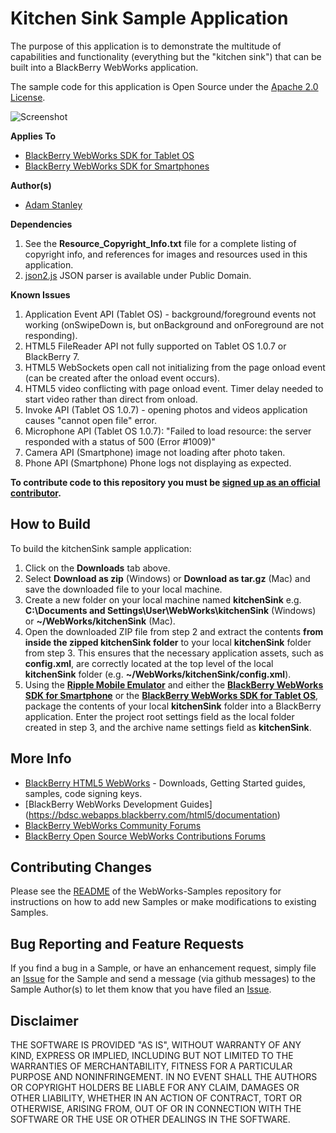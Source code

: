 # Kitchen Sink Sample Application

The purpose of this application is to demonstrate the multitude of capabilities and functionality (everything but the "kitchen sink") that can be built into a BlackBerry WebWorks application.

The sample code for this application is Open Source under the [Apache 2.0 License](http://www.apache.org/licenses/LICENSE-2.0.html).

![Screenshot](https://github.com/blackberry/WebWorks-Samples/tree/master/kitchenSink/img/kitchenSink.png "Kitchen Sink Screenshot")

**Applies To**

* [BlackBerry WebWorks SDK for Tablet OS](http://us.blackberry.com/developers/tablet/webworks.jsp)
* [BlackBerry WebWorks SDK for Smartphones](http://us.blackberry.com/developers/browserdev/widgetsdk.jsp)

**Author(s)** 

* [Adam Stanley](https://github.com/astanley)

**Dependencies**

1. See the **Resource_Copyright_Info.txt** file for a complete listing of copyright info, and references for images and resources used in this application.
2. [json2.js](http://www.JSON.org/js.html) JSON parser is available under Public Domain.

**Known Issues**

1. Application Event API (Tablet OS) - background/foreground events not working (onSwipeDown is, but onBackground and onForeground are not responding).
2. HTML5 FileReader API not fully supported on Tablet OS 1.0.7 or BlackBerry 7.
3. HTML5 WebSockets open call not initializing from the page onload event (can be created after the onload event occurs).
4. HTML5 video conflicting with page onload event. Timer delay needed to start video rather than direct from onload.
5. Invoke API (Tablet OS 1.0.7) - opening photos and videos application causes "cannot open file" error.
6. Microphone API (Tablet OS 1.0.7): "Failed to load resource: the server responded with a status of 500 (Error #1009)"
7. Camera API (Smartphone) image not loading after photo taken.
8. Phone API (Smartphone) Phone logs not displaying as expected.


**To contribute code to this repository you must be [signed up as an official contributor](http://blackberry.github.com/howToContribute.html).**


## How to Build

To build the kitchenSink sample application:

1. Click on the **Downloads** tab above.
2. Select **Download as zip** (Windows) or **Download as tar.gz** (Mac) and save the downloaded file to your local machine.
3. Create a new folder on your local machine named **kitchenSink** e.g. **C:\Documents and Settings\User\WebWorks\kitchenSink** (Windows) or **~/WebWorks/kitchenSink** (Mac).
4. Open the downloaded ZIP file from step 2 and extract the contents **from inside the zipped kitchenSink folder** to your local **kitchenSink** folder from step 3.  This ensures that the necessary application assets, such as **config.xml**, are correctly located at the top level of the local **kitchenSink** folder (e.g. **~/WebWorks/kitchenSink/config.xml**).
5. Using the **[Ripple Mobile Emulator](http://developer.blackberry.com/html5/download)** and either the **[BlackBerry WebWorks SDK for Smartphone](http://developer.blackberry.com/html5/download)** or the **[BlackBerry WebWorks SDK for Tablet OS](http://developer.blackberry.com/html5/download)**, package the contents of your local **kitchenSink** folder into a BlackBerry application.  Enter the project root settings field as the local folder created in step 3, and the archive name settings field as **kitchenSink**.


## More Info

* [BlackBerry HTML5 WebWorks](https://bdsc.webapps.blackberry.com/html5/) - Downloads, Getting Started guides, samples, code signing keys.
* [BlackBerry WebWorks Development Guides] (https://bdsc.webapps.blackberry.com/html5/documentation)
* [BlackBerry WebWorks Community Forums](http://supportforums.blackberry.com/t5/Web-and-WebWorks-Development/bd-p/browser_dev)
* [BlackBerry Open Source WebWorks Contributions Forums](http://supportforums.blackberry.com/t5/BlackBerry-WebWorks/bd-p/ww_con)

## Contributing Changes

Please see the [README](https://github.com/blackberry/WebWorks-Samples) of the WebWorks-Samples repository for instructions on how to add new Samples or make modifications to existing Samples.


## Bug Reporting and Feature Requests

If you find a bug in a Sample, or have an enhancement request, simply file an [Issue](https://github.com/blackberry/WebWorks-Samples/issues) for the Sample and send a message (via github messages) to the Sample Author(s) to let them know that you have filed an [Issue](https://github.com/blackberry/WebWorks-Samples/issues).


## Disclaimer

THE SOFTWARE IS PROVIDED "AS IS", WITHOUT WARRANTY OF ANY KIND, EXPRESS OR IMPLIED, INCLUDING BUT NOT LIMITED TO THE WARRANTIES OF MERCHANTABILITY, FITNESS FOR A PARTICULAR PURPOSE AND NONINFRINGEMENT. IN NO EVENT SHALL THE AUTHORS OR COPYRIGHT HOLDERS BE LIABLE FOR ANY CLAIM, DAMAGES OR OTHER LIABILITY, WHETHER IN AN ACTION OF CONTRACT, TORT OR OTHERWISE, ARISING FROM, OUT OF OR IN CONNECTION WITH THE SOFTWARE OR THE USE OR OTHER DEALINGS IN THE SOFTWARE.

